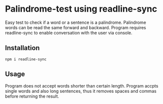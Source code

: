 # Palindrome-test using readline-sync

Easy test to check if a word or a sentence is a palindrome. Palindrome words can be read the same forward and backward.
Program requires readline-sync to enable conversation with the user via console.

## Installation

```
npm i readline-sync

```

## Usage

Program does not accept words shorter than certain length. Program accpts single words and also long sentences, thus it removes spaces and commas before returning the result.
